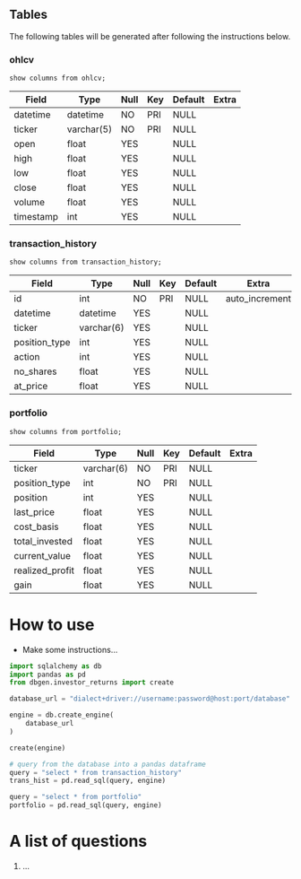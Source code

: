 ## Tables
The following tables will be generated after following the instructions below.


### ohlcv 
`show columns from ohlcv;` 

| Field     | Type       | Null | Key | Default | Extra |
|-----------|------------|------|-----|---------|-------|
| datetime  | datetime   | NO   | PRI | NULL    |       |
| ticker    | varchar(5) | NO   | PRI | NULL    |       |
| open      | float      | YES  |     | NULL    |       |
| high      | float      | YES  |     | NULL    |       |
| low       | float      | YES  |     | NULL    |       |
| close     | float      | YES  |     | NULL    |       |
| volume    | float      | YES  |     | NULL    |       |
| timestamp | int        | YES  |     | NULL    |       |


### transaction_history 
`show columns from transaction_history;` 

| Field         | Type       | Null | Key | Default | Extra          |
|---------------|------------|------|-----|---------|----------------|
| id            | int        | NO   | PRI | NULL    | auto_increment |
| datetime      | datetime   | YES  |     | NULL    |                |
| ticker        | varchar(6) | YES  |     | NULL    |                |
| position_type | int        | YES  |     | NULL    |                |
| action        | int        | YES  |     | NULL    |                |
| no_shares     | float      | YES  |     | NULL    |                |
| at_price      | float      | YES  |     | NULL    |                |


### portfolio 
`show columns from portfolio;` 

| Field           | Type       | Null | Key | Default | Extra |
|-----------------|------------|------|-----|---------|-------|
| ticker          | varchar(6) | NO   | PRI | NULL    |       |
| position_type   | int        | NO   | PRI | NULL    |       |
| position        | int        | YES  |     | NULL    |       |
| last_price      | float      | YES  |     | NULL    |       |
| cost_basis      | float      | YES  |     | NULL    |       |
| total_invested  | float      | YES  |     | NULL    |       |
| current_value   | float      | YES  |     | NULL    |       |
| realized_profit | float      | YES  |     | NULL    |       |
| gain            | float      | YES  |     | NULL    |       |


# How to use
* Make some instructions...


```python
import sqlalchemy as db
import pandas as pd
from dbgen.investor_returns import create

database_url = "dialect+driver://username:password@host:port/database"

engine = db.create_engine(
    database_url
)

create(engine)

# query from the database into a pandas dataframe
query = "select * from transaction_history"
trans_hist = pd.read_sql(query, engine)

query = "select * from portfolio"
portfolio = pd.read_sql(query, engine)
```

# A list of questions
1. ...
